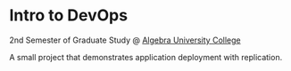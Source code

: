 # Intro to DevOps
2nd Semester of Graduate Study @ [Algebra University College](https://www.algebra.hr/visoko-uciliste/en/)

A small project that demonstrates application deployment with replication.
